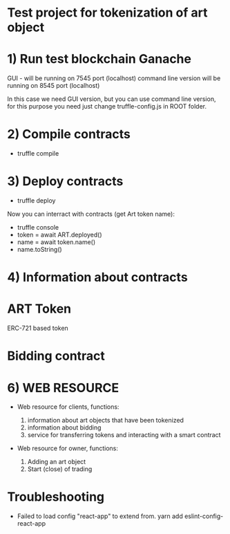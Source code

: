 # Test project for tokenization of art object

# 1) Run test blockchain Ganache
GUI - will be running on 7545 port (localhost)
command line version will be running on 8545 port (localhost)

In this case we need GUI version, but you can use command line version, for this purpose you need just change truffle-config.js in ROOT folder.

# 2) Compile contracts

- truffle compile

# 3) Deploy contracts

- truffle deploy

Now you can interract with contracts (get Art token name):
- truffle console
- token = await ART.deployed()
- name = await token.name()
- name.toString()


# 4) Information about contracts

# ART Token
ERC-721 based token

# Bidding contract





# 6) WEB RESOURCE
- Web resource for clients, functions: 
    1. information about art objects that have been tokenized 
    2. information about bidding
    3. service for transferring tokens and interacting with a smart contract

- Web resource for owner, functions:
    1. Adding an art object
    2. Start (close) of trading


# Troubleshooting
- Failed to load config "react-app" to extend from.
  yarn add eslint-config-react-app
